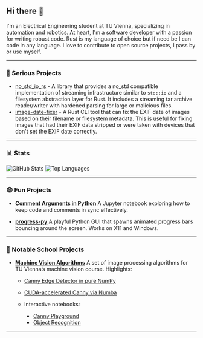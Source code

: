 ## Hi there 👋

I'm an Electrical Engineering student at TU Vienna, specializing in automation and robotics.
At heart, I'm a software developer with a passion for writing robust code.
Rust is my language of choice but if need be I can code in any language.
I love to contribute to open source projects, I pass by or use myself.

---

### 🚀 Serious Projects

- [no_std_io_rs](https://github.com/raldone01/no_std_io_rs) - A library that provides a no_std compatible implementation of streaming infrastructure similar to `std::io` and a filesystem abstraction layer for Rust. It includes a streaming tar archive reader/writer with hardened parsing for large or malicious files.
- [image-date-fixer](https://github.com/raldone01/image-date-fixer) - A Rust CLI tool that can fix the EXIF date of images based on their filename or filesystem metadata. This is useful for fixing images that had their EXIF data stripped or were taken with devices that don't set the EXIF date correctly.

---

### 📊 Stats

<picture>
  <source
    srcset="https://github-readme-stats.vercel.app/api?username=raldone01&show_icons=true&theme=dark&show=prs_merged"
    alt="GitHub Stats"
    media="(prefers-color-scheme: dark)"
  />
  <source
    srcset="https://github-readme-stats.vercel.app/api?username=raldone01&show_icons=true&show=prs_merged"
    alt="GitHub Stats"
    media="(prefers-color-scheme: light), (prefers-color-scheme: no-preference)"
  />
  <img
    src="https://github-readme-stats.vercel.app/api?username=raldone01&show_icons=true&show=prs_merged"
    alt="GitHub Stats"
  />
</picture>

<picture>
  <source
    srcset="https://github-readme-stats.vercel.app/api/top-langs/?username=raldone01&theme=dark"
    alt="Top Languages"
    media="(prefers-color-scheme: dark)"
  />
  <source
    srcset="https://github-readme-stats.vercel.app/api/top-langs/?username=raldone01"
    alt="Top Languages"
    media="(prefers-color-scheme: light), (prefers-color-scheme: no-preference)"
  />
  <img
    src="https://github-readme-stats.vercel.app/api/top-langs/?username=raldone01"
    alt="Top Languages"
  />
</picture>

---

### 😄 Fun Projects

* **[Comment Arguments in Python](https://github.com/raldone01/python-lessons-py/blob/main/lesson_0_comments.ipynb)**
  A Jupyter notebook exploring how to keep code and comments in sync effectively.

* **[progress-py](https://github.com/raldone01/progress-py)**
  A playful Python GUI that spawns animated progress bars bouncing around the screen.
  Works on X11 and Windows.

---

### 🏫 Notable School Projects

* **[Machine Vision Algorithms](https://github.com/raldone01/machine_vision_algos)**
  A set of image processing algorithms for TU Vienna’s machine vision course.
  Highlights:

  * [Canny Edge Detector in pure NumPy](https://github.com/raldone01/machine_vision_algos/blob/main/python/canny/canny_impls/rd_vec_v4_dibit.py)
  * [CUDA-accelerated Canny via Numba](https://github.com/raldone01/machine_vision_algos/blob/main/python/canny/canny_impls/rd_numba_cuda_fp32.py)
  * Interactive notebooks:

    * [Canny Playground](https://github.com/raldone01/machine_vision_algos/blob/main/python/canny/canny_playground.ipynb)
    * [Object Recognition](https://github.com/raldone01/machine_vision_algos/blob/main/python/points_of_interest/points_of_interest.ipynb)

---

